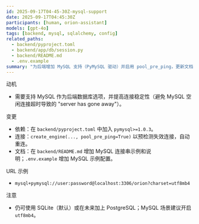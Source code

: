 ```yaml
---
id: 2025-09-17T04-45-30Z-mysql-support
date: 2025-09-17T04:45:30Z
participants: [human, orion-assistant]
models: [gpt-4o]
tags: [backend, mysql, sqlalchemy, config]
related_paths:
  - backend/pyproject.toml
  - backend/app/db/session.py
  - backend/README.md
  - .env.example
summary: "为后端增加 MySQL 支持（PyMySQL 驱动）并启用 pool_pre_ping，更新文档与 .env 示例。"
---
```


动机
- 需要支持 MySQL 作为后端数据库选项，并提高连接稳定性（避免 MySQL 空闲连接超时导致的 "server has gone away"）。

变更
- 依赖：在 `backend/pyproject.toml` 中加入 `pymysql>=1.0.3`。
- 连接：`create_engine(..., pool_pre_ping=True)` 以预检测失效连接，自动重连。
- 文档：在 `backend/README.md` 增加 MySQL 连接串示例和说明；`.env.example` 增加 MySQL 示例配置。

URL 示例
- `mysql+pymysql://user:password@localhost:3306/orion?charset=utf8mb4`

注意
- 仍可使用 SQLite（默认）或在未来加上 PostgreSQL；MySQL 场景建议开启 `utf8mb4`。

